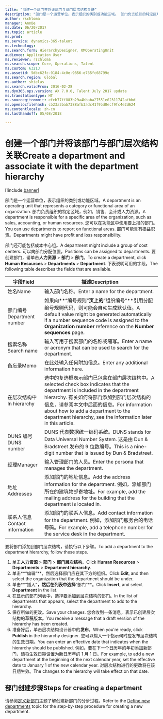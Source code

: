 ```yaml
---
title: "创建一个部门并将该部门与部门层次结构关联"
description: "部门是一个运营单位，表示组织的类别或功能区域。 部门负责组织的特定区域，例如，销售、会计或人力资源。 您可以在功能区中使用要上报的部门。 部门可能具有损益职责。"
author: rschloma
manager: AnnBe
ms.date: 06/20/2017
ms.topic: article
ms.prod: 
ms.service: dynamics-365-talent
ms.technology: 
ms.search.form: HierarchyDesigner, OMOperatingUnit
audience: Application User
ms.reviewer: rschloma
ms.search.scope: Core, Operations, Talent
ms.custom: 63213
ms.assetid: 5dbc62fc-0184-4c0e-9856-e735fc68799e
ms.search.region: Global
ms.author: shielas
ms.search.validFrom: 2016-02-28
ms.dyn365.ops.version: AX 7.0.0, Talent July 2017 update
ms.translationtype: HT
ms.sourcegitcommit: efcb77ff883b29a4bbaba27551e02311742afbbd
ms.openlocfilehash: cb23a3bab7388afb3adc41f9bd8ecf9fc4e2d624
ms.contentlocale: zh-cn
ms.lasthandoff: 05/08/2018

---
```


# <a name="create-a-department-and-associate-it-with-the-department-hierarchy"></a><span data-ttu-id="fa005-106">创建一个部门并将该部门与部门层次结构关联</span><span class="sxs-lookup"><span data-stu-id="fa005-106">Create a department and associate it with the department hierarchy</span></span>

[!include [banner](includes/banner.md)]

<span data-ttu-id="fa005-107">部门是一个运营单位，表示组织的类别或功能区域。</span><span class="sxs-lookup"><span data-stu-id="fa005-107">A department is an operating unit that represents a category or functional area of an organization.</span></span> <span data-ttu-id="fa005-108">部门负责组织的特定区域，例如，销售、会计或人力资源。</span><span class="sxs-lookup"><span data-stu-id="fa005-108">A department is responsible for a specific area of the organization, such as sales, accounting, or human resources.</span></span> <span data-ttu-id="fa005-109">您可以在功能区中使用要上报的部门。</span><span class="sxs-lookup"><span data-stu-id="fa005-109">You can use departments to report on functional areas.</span></span> <span data-ttu-id="fa005-110">部门可能具有损益职责。</span><span class="sxs-lookup"><span data-stu-id="fa005-110">Departments might have profit and loss responsibility.</span></span>

<span data-ttu-id="fa005-111">部门还可能包括成本中心组。</span><span class="sxs-lookup"><span data-stu-id="fa005-111">A department might include a group of cost centers.</span></span> <span data-ttu-id="fa005-112">可以向部门分配位置。</span><span class="sxs-lookup"><span data-stu-id="fa005-112">Positions can be assigned to departments.</span></span> <span data-ttu-id="fa005-113">要创建部门，请单击**人力资源** &gt; **部门** &gt; **部门**。</span><span class="sxs-lookup"><span data-stu-id="fa005-113">To create a department, click **Human Resources** &gt; **Departments** &gt; **Department**.</span></span> <span data-ttu-id="fa005-114">下表说明可用的字段。</span><span class="sxs-lookup"><span data-stu-id="fa005-114">The following table describes the fields that are available.</span></span>

| <span data-ttu-id="fa005-115">字段</span><span class="sxs-lookup"><span data-stu-id="fa005-115">Field</span></span>               | <span data-ttu-id="fa005-116">描述</span><span class="sxs-lookup"><span data-stu-id="fa005-116">Description</span></span>                                                                                                                                                                                                       |
|---------------------|-------------------------------------------------------------------------------------------------------------------------------------------------------------------------------------------------------------------|
| <span data-ttu-id="fa005-117">姓名</span><span class="sxs-lookup"><span data-stu-id="fa005-117">Name</span></span>                | <span data-ttu-id="fa005-118">输入部门名称。</span><span class="sxs-lookup"><span data-stu-id="fa005-118">Enter a name for the department.</span></span>                                                                                                                                                                                  |
| <span data-ttu-id="fa005-119">部门编号</span><span class="sxs-lookup"><span data-stu-id="fa005-119">Department number</span></span>   | <span data-ttu-id="fa005-120">如果向**“编号规则”**页上的**“组织编号”**引用分配编号规则代码，则可能会自动生成默认值。</span><span class="sxs-lookup"><span data-stu-id="fa005-120">A default value might be generated automatically if a number sequence code is assigned to the **Organization number** reference on the **Number sequences** page.</span></span>                                                 |
| <span data-ttu-id="fa005-121">搜索名称</span><span class="sxs-lookup"><span data-stu-id="fa005-121">Search name</span></span>         | <span data-ttu-id="fa005-122">输入可用于搜索部门的名称或缩写。</span><span class="sxs-lookup"><span data-stu-id="fa005-122">Enter a name or acronym that can be used to search for the department.</span></span>                                                                                                                                            |
| <span data-ttu-id="fa005-123">备忘录</span><span class="sxs-lookup"><span data-stu-id="fa005-123">Memo</span></span>                | <span data-ttu-id="fa005-124">在此处输入任何附加信息。</span><span class="sxs-lookup"><span data-stu-id="fa005-124">Enter any additional information here.</span></span>                                                                                                                                                                            |
| <span data-ttu-id="fa005-125">在层次结构中</span><span class="sxs-lookup"><span data-stu-id="fa005-125">In hierarchy</span></span>        | <span data-ttu-id="fa005-126">选中的复选框表示部门已包含在部门层次结构中。</span><span class="sxs-lookup"><span data-stu-id="fa005-126">A selected check box indicates that the department is included in the department hierarchy.</span></span> <span data-ttu-id="fa005-127">有关如何将部门添加到部门层次结构的信息，请参阅本文中后面的信息。</span><span class="sxs-lookup"><span data-stu-id="fa005-127">For information about how to add a department to the department hierarchy, see the information later in this article.</span></span> |
| <span data-ttu-id="fa005-128">DUNS 编号</span><span class="sxs-lookup"><span data-stu-id="fa005-128">DUNS number</span></span>         | <span data-ttu-id="fa005-129">DUNS 代表数据统一编码系统。</span><span class="sxs-lookup"><span data-stu-id="fa005-129">DUNS stands for Data Universal Number System.</span></span> <span data-ttu-id="fa005-130">这是由 Dun & Bradstreet 发布的 9 位数编号。</span><span class="sxs-lookup"><span data-stu-id="fa005-130">This is a nine-digit number that is issued by Dun & Bradstreet.</span></span>                                                                                                     |
| <span data-ttu-id="fa005-131">经理</span><span class="sxs-lookup"><span data-stu-id="fa005-131">Manager</span></span>             | <span data-ttu-id="fa005-132">输入管理部门的人员。</span><span class="sxs-lookup"><span data-stu-id="fa005-132">Enter the persona that manages the department.</span></span>                                                                                                                                                                    |
| <span data-ttu-id="fa005-133">地址</span><span class="sxs-lookup"><span data-stu-id="fa005-133">Addresses</span></span>           | <span data-ttu-id="fa005-134">添加部门的地址信息。</span><span class="sxs-lookup"><span data-stu-id="fa005-134">Add the address information for the department.</span></span> <span data-ttu-id="fa005-135">例如，添加部门所在的建筑物邮寄地址。</span><span class="sxs-lookup"><span data-stu-id="fa005-135">For example, add the mailing address for the building that the department is located in.</span></span>                                                                          |
| <span data-ttu-id="fa005-136">联系人信息</span><span class="sxs-lookup"><span data-stu-id="fa005-136">Contact information</span></span> | <span data-ttu-id="fa005-137">添加部门的联系人信息。</span><span class="sxs-lookup"><span data-stu-id="fa005-137">Add contact information for the department.</span></span> <span data-ttu-id="fa005-138">例如，添加部门服务台的电话号码。</span><span class="sxs-lookup"><span data-stu-id="fa005-138">For example, add a telephone number for the service desk in the department.</span></span>                                                                                           |

<span data-ttu-id="fa005-139">要将部门添加到部门层次结构，请执行以下步骤。</span><span class="sxs-lookup"><span data-stu-id="fa005-139">To add a department to the department hierarchy, follow these steps.</span></span>

1.  <span data-ttu-id="fa005-140">单击**人力资源** &gt; **部门** &gt; **部门层次结构**。</span><span class="sxs-lookup"><span data-stu-id="fa005-140">Click **Human Resources** &gt; **Departments** &gt; **Department hierarchy**.</span></span>
2.  <span data-ttu-id="fa005-141">单击**“编辑”**，然后选择部门应在其下方的组织。</span><span class="sxs-lookup"><span data-stu-id="fa005-141">Click **Edit**, and then select the organization that the department should be under.</span></span>
3.  <span data-ttu-id="fa005-142">单击**“插入”**，然后在列表中选择**“部门”**。</span><span class="sxs-lookup"><span data-stu-id="fa005-142">Click **Insert**, and select **Department** in the list.</span></span>
4.  <span data-ttu-id="fa005-143">在显示的部门列表中，选择要添加到层次结构的部门。</span><span class="sxs-lookup"><span data-stu-id="fa005-143">In the list of departments that appears, select the department to add to the hierarchy.</span></span>
5.  <span data-ttu-id="fa005-144">保存所做的更改。</span><span class="sxs-lookup"><span data-stu-id="fa005-144">Save your changes.</span></span> <span data-ttu-id="fa005-145">您会收到一条消息，表示已创建层次结构的草稿版本。</span><span class="sxs-lookup"><span data-stu-id="fa005-145">You receive a message that a draft version of the hierarchy has been created.</span></span>
6.  <span data-ttu-id="fa005-146">准备好后，单击层次结构设计器中的**发布**。</span><span class="sxs-lookup"><span data-stu-id="fa005-146">When you're ready, click **Publish** in the hierarchy designer.</span></span> <span data-ttu-id="fa005-147">您可以输入一个指示何时应发布层次结构的生效日期。</span><span class="sxs-lookup"><span data-stu-id="fa005-147">You can enter an effective date that indicates when the hierarchy should be published.</span></span> <span data-ttu-id="fa005-148">例如，要在下一个日历年的年初添加新部门，请将生效日期设置为新日历年的 1 月 1 日。</span><span class="sxs-lookup"><span data-stu-id="fa005-148">For example, to add a new department at the beginning of the next calendar year, set the effective date to January 1 of the new calendar year.</span></span> <span data-ttu-id="fa005-149">对层次结构进行的更改将在该日期生效。</span><span class="sxs-lookup"><span data-stu-id="fa005-149">The changes to the hierarchy will take effect on that date.</span></span>

## <a name="steps-for-creating-a-department"></a><span data-ttu-id="fa005-150">部门创建步骤</span><span class="sxs-lookup"><span data-stu-id="fa005-150">Steps for creating a department</span></span>
<span data-ttu-id="fa005-151">请参阅[定义新部门](../fin-and-ops/hr/tasks/define-new-departments.md)主题了解创建新部门的分步过程。</span><span class="sxs-lookup"><span data-stu-id="fa005-151">Refer to the [Define new departments](../fin-and-ops/hr/tasks/define-new-departments.md) topic for the step-by-step procedure for creating a new department.</span></span> 


